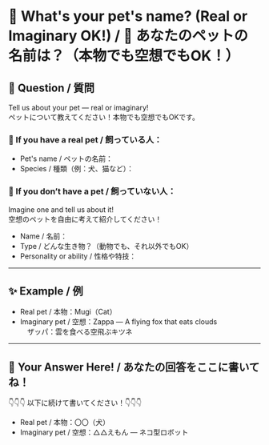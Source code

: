 # 🐾 What's your pet's name? (Real or Imaginary OK!) / 🐾 あなたのペットの名前は？（本物でも空想でもOK！）

## 📌 Question / 質問

Tell us about your pet — real or imaginary!  
ペットについて教えてください！本物でも空想でもOKです。

### 🐶 If you have a real pet / 飼っている人：
- Pet's name / ペットの名前：
- Species / 種類（例：犬、猫など）：

### 🦄 If you **don’t** have a pet / 飼っていない人：
Imagine one and tell us about it!  
空想のペットを自由に考えて紹介してください！

- Name / 名前：
- Type / どんな生き物？（動物でも、それ以外でもOK）
- Personality or ability / 性格や特技：

---

## ✨ Example / 例

- Real pet / 本物：Mugi（Cat）  
- Imaginary pet / 空想：Zappa — A flying fox that eats clouds  
　ザッパ：雲を食べる空飛ぶキツネ

---

## 📝 Your Answer Here! / あなたの回答をここに書いてね！

👇👇👇 以下に続けて書いてください！👇👇👇

- Real pet / 本物：〇〇（犬） 
- Imaginary pet / 空想：△△えもん — ネコ型ロボット

